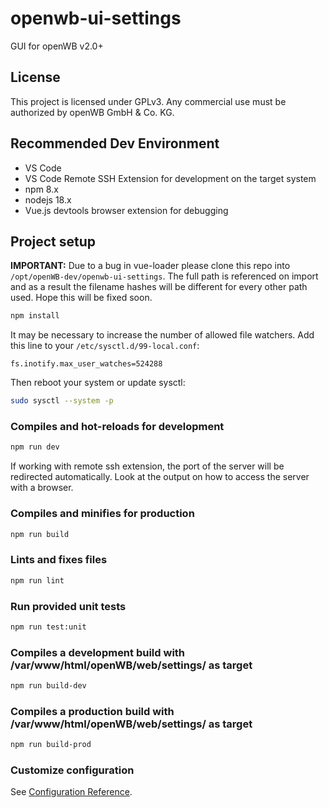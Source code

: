 # openwb-ui-settings

GUI for openWB v2.0+

## License

This project is licensed under GPLv3. Any commercial use must be authorized by openWB GmbH & Co. KG.

## Recommended Dev Environment

- VS Code
- VS Code Remote SSH Extension for development on the target system
- npm 8.x
- nodejs 18.x
- Vue.js devtools browser extension for debugging

## Project setup

**IMPORTANT:**
Due to a bug in vue-loader please clone this repo into `/opt/openWB-dev/openwb-ui-settings`. The full path is referenced on import and as a result the filename hashes will be different for every other path used. Hope this will be fixed soon.

```bash
npm install
```

It may be necessary to increase the number of allowed file watchers.
Add this line to your `/etc/sysctl.d/99-local.conf`:

```text
fs.inotify.max_user_watches=524288
```

Then reboot your system or update sysctl:

```bash
sudo sysctl --system -p
```

### Compiles and hot-reloads for development

```bash
npm run dev
```

If working with remote ssh extension, the port of the server will be redirected automatically.
Look at the output on how to access the server with a browser.

### Compiles and minifies for production

```bash
npm run build
```

### Lints and fixes files

```bash
npm run lint
```

### Run provided unit tests

```bash
npm run test:unit
```

### Compiles a development build with /var/www/html/openWB/web/settings/ as target

```bash
npm run build-dev
```

### Compiles a production build with /var/www/html/openWB/web/settings/ as target

```bash
npm run build-prod
```

### Customize configuration

See [Configuration Reference](https://cli.vuejs.org/config/).
